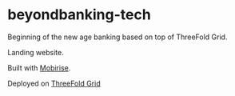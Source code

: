 # beyondbanking-tech

Beginning of the new age banking based on top of ThreeFold Grid. 

Landing website.

Built with [Mobirise](http://mobirise.com).

Deployed on [ThreeFold Grid](https://threefold.io)
